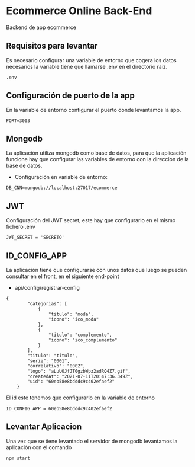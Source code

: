 # Ecommerce Online Back-End

Backend de app ecommerce

## Requisitos para levantar

Es necesario configurar una variable de entorno que cogera los datos necesarios la variable tiene que llamarse .env en el directorio raiz.

`````
.env
`````

## Configuración de puerto de la app

En la variable de entorno configurar el puerto donde levantamos la app.

`````
PORT=3003
`````

## Mongodb

La aplicación utiliza mongodb como base de datos, para que la aplicación funcione hay que configurar las variables de entorno con la direccion de la base de datos.

- Configuración en variable de entorno:

`````
DB_CNN=mongodb://localhost:27017/ecommerce
``````

## JWT

Configuración del JWT secret, este hay que configurarlo en el mismo fichero .env

`````
JWT_SECRET = 'SECRETO'
``````

## ID_CONFIG_APP

La aplicación tiene que configurarse con unos datos que luego se pueden consultar en el front, en el siguiente end-point 

- api/config/registrar-config

`````
{
        "categorias": [
            {
                "titulo": "moda",
                "icono": "ico_moda"
            },
            {
                "titulo": "complemento",
                "icono": "ico_complemento"
            }
        ],
        "titulo": "titulo",
        "serie": "0001",
        "correlativo": "0002",
        "logo": "aLuUOJfJT0gzbWpz2adRQ4Z7.gif",
        "createdAt": "2021-07-11T20:47:36.349Z",
        "uid": "60eb58e8bdddc9c402efaef2"
    }
``````

El id este tenemos que configurarlo en la variable de entorno

`````
ID_CONFIG_APP = 60eb58e8bdddc9c402efaef2
``````

## Levantar Aplicacion

Una vez que se tiene levantado el servidor de mongodb levantamos la aplicación con el comando

`````
npm start
`````

